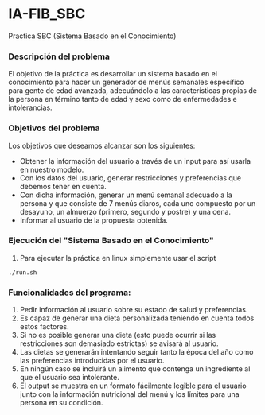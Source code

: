 # IA-FIB_SBC
Practica SBC (Sistema Basado en el Conocimiento)

### Descripción del problema

El objetivo de la práctica es desarrollar un sistema basado en el conocimiento para hacer un generador de menús semanales específico para gente de edad avanzada, adecuándolo a las características propias de la persona en término tanto de edad y sexo como de enfermedades e intolerancias.

### Objetivos del problema
Los objetivos que deseamos alcanzar son los siguientes:

- Obtener la información del usuario a través de un input para así usarla en nuestro modelo.
- Con los datos del usuario, generar restricciones y preferencias que debemos tener en cuenta.
- Con dicha información, generar un menú semanal adecuado a la persona y que consiste de 7 menús diaros, cada uno compuesto por un desayuno, un almuerzo (primero, segundo y     postre) y una cena.
- Informar al usuario de la propuesta obtenida.

### Ejecución del "Sistema Basado en el Conocimiento"

1. Para ejecutar la práctica en linux simplemente usar el script 
```
./run.sh
```
### Funcionalidades del programa:

1. Pedir información al usuario sobre su estado de salud y preferencias.
2. Es capaz de generar una dieta personalizada teniendo en cuenta todos estos factores.
3. Si no es posible generar una dieta (esto puede ocurrir si las restricciones son demasiado estrictas) se avisará al usuario.
4. Las dietas se generarán intentando seguir tanto la época del año como las preferencias introducidas por el usuario.
5. En ningún caso se incluirá un alimento que contenga un ingrediente al que el usuario sea intolerante.
6. El output se muestra en un formato fácilmente legible para el usuario junto con la información nutricional del menú y los límites para una persona en su condición.
